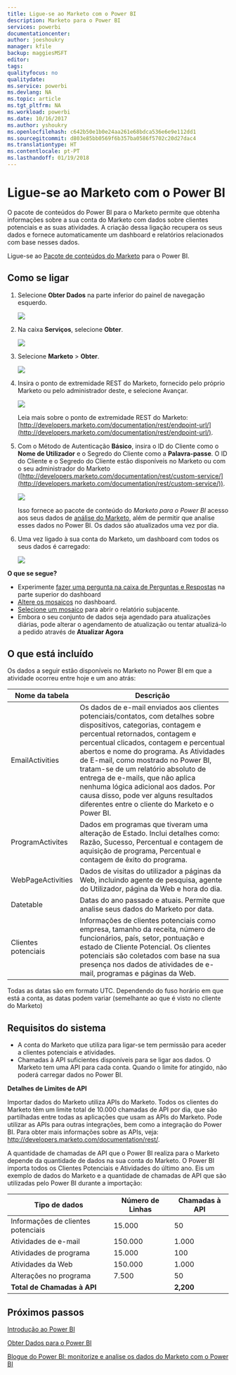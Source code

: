 ```yaml
---
title: Ligue-se ao Marketo com o Power BI
description: Marketo para o Power BI
services: powerbi
documentationcenter: 
author: joeshoukry
manager: kfile
backup: maggiesMSFT
editor: 
tags: 
qualityfocus: no
qualitydate: 
ms.service: powerbi
ms.devlang: NA
ms.topic: article
ms.tgt_pltfrm: NA
ms.workload: powerbi
ms.date: 10/16/2017
ms.author: yshoukry
ms.openlocfilehash: c642b50e1b0e24aa261e68bdca536e6e9e112dd1
ms.sourcegitcommit: d803e85bb0569f6b357ba0586f5702c20d27dac4
ms.translationtype: HT
ms.contentlocale: pt-PT
ms.lasthandoff: 01/19/2018
---
```

# <a name="connect-to-marketo-with-power-bi"></a>Ligue-se ao Marketo com o Power BI
O pacote de conteúdos do Power BI para o Marketo permite que obtenha informações sobre a sua conta do Marketo com dados sobre clientes potenciais e as suas atividades. A criação dessa ligação recupera os seus dados e fornece automaticamente um dashboard e relatórios relacionados com base nesses dados.

Ligue-se ao [Pacote de conteúdos do Marketo](https://app.powerbi.com/getdata/services/marketo) para o Power BI.

## <a name="how-to-connect"></a>Como se ligar
1. Selecione **Obter Dados** na parte inferior do painel de navegação esquerdo.
   
   ![](media/service-connect-to-marketo/pbi_getdata.png)
2. Na caixa **Serviços**, selecione **Obter**.
   
   ![](media/service-connect-to-marketo/pbi_getservices.png) 
3. Selecione **Marketo** \> **Obter**.
   
   ![](media/service-connect-to-marketo/marketo.png)
4. Insira o ponto de extremidade REST do Marketo, fornecido pelo próprio Marketo ou pelo administrador deste, e selecione Avançar.
   
   ![](media/service-connect-to-marketo/pbi_marketoconnect.png)
   
   Leia mais sobre o ponto de extremidade REST do Marketo: [http://developers.marketo.com/documentation/rest/endpoint-url/](http://developers.marketo.com/documentation/rest/endpoint-url/).
5. Com o Método de Autenticação **Básico**, insira o ID do Cliente como o **Nome de Utilizador** e o Segredo do Cliente como a **Palavra-passe**. O ID do Cliente e o Segredo do Cliente estão disponíveis no Marketo ou com o seu administrador do Marketo ([http://developers.marketo.com/documentation/rest/custom-service/](http://developers.marketo.com/documentation/rest/custom-service/)). 
   
   ![](media/service-connect-to-marketo/pbi_marketosignin.png)
   
   Isso fornece ao pacote de conteúdo do *Marketo para o Power BI* acesso aos seus dados de [análise do Marketo](https://powerbi.microsoft.com/integrations/marketo), além de permitir que analise esses dados no Power BI. Os dados são atualizados uma vez por dia.
6. Uma vez ligado à sua conta do Marketo, um dashboard com todos os seus dados é carregado:
   
   ![](media/service-connect-to-marketo/pbi_marketodash.png)

**O que se segue?**

* Experimente [fazer uma pergunta na caixa de Perguntas e Respostas](power-bi-q-and-a.md) na parte superior do dashboard
* [Altere os mosaicos](service-dashboard-edit-tile.md) no dashboard.
* [Selecione um mosaico](service-dashboard-tiles.md) para abrir o relatório subjacente.
* Embora o seu conjunto de dados seja agendado para atualizações diárias, pode alterar o agendamento de atualização ou tentar atualizá-lo a pedido através de **Atualizar Agora**

## <a name="whats-included"></a>O que está incluído
Os dados a seguir estão disponíveis no Marketo no Power BI em que a atividade ocorreu entre hoje e um ano atrás:

| Nome da tabela | Descrição |
| --- | --- |
| EmailActivities |Os dados de e-mail enviados aos clientes potenciais/contatos, com detalhes sobre dispositivos, categorias, contagem e percentual retornados, contagem e percentual clicados, contagem e percentual abertos e nome do programa. As Atividades de E-mail, como mostrado no Power BI, tratam-se de um relatório absoluto de entrega de e-mails, que não aplica nenhuma lógica adicional aos dados. Por causa disso, pode ver alguns resultados diferentes entre o cliente do Marketo e o Power BI. |
| ProgramActivites |Dados em programas que tiveram uma alteração de Estado. Inclui detalhes como: Razão, Sucesso, Percentual e contagem de aquisição de programa, Percentual e contagem de êxito do programa. |
| WebPageActivities |Dados de visitas do utilizador a páginas da Web, incluindo agente de pesquisa, agente do Utilizador, página da Web e hora do dia. |
| Datetable |Datas do ano passado e atuais.  Permite que analise seus dados do Marketo por data. |
| Clientes potenciais |Informações de clientes potenciais como empresa, tamanho da receita, número de funcionários, país, setor, pontuação e estado de Cliente Potencial. Os clientes potenciais são coletados com base na sua presença nos dados de atividades de e-mail, programas e páginas da Web. |

Todas as datas são em formato UTC. Dependendo do fuso horário em que está a conta, as datas podem variar (semelhante ao que é visto no cliente do Marketo)

## <a name="system-requirements"></a>Requisitos do sistema
* A conta do Marketo que utiliza para ligar-se tem permissão para aceder a clientes potenciais e atividades.
* Chamadas à API suficientes disponíveis para se ligar aos dados.  O Marketo tem uma API para cada conta.  Quando o limite for atingido, não poderá carregar dados no Power BI. 

**Detalhes de Limites de API**

Importar dados do Marketo utiliza APIs do Marketo. Todos os clientes do Marketo têm um limite total de 10.000 chamadas de API por dia, que são partilhadas entre todas as aplicações que usam as APIs do Marketo. Pode utilizar as APIs para outras integrações, bem como a integração do Power BI. Para obter mais informações sobre as APIs, veja: <http://developers.marketo.com/documentation/rest/>.

A quantidade de chamadas de API que o Power BI realiza para o Marketo depende da quantidade de dados na sua conta do Marketo. O Power BI importa todos os Clientes Potenciais e Atividades do último ano. Eis um exemplo de dados do Marketo e a quantidade de chamadas de API que são utilizadas pelo Power BI durante a importação:  

| Tipo de dados | Número de Linhas | Chamadas à API |
| --- | --- | --- |
| Informações de clientes potenciais |15.000 |50 |
| Atividades de e-mail |150.000 |1.000 |
| Atividades de programa |15.000 |100 |
| Atividades da Web |150.000 |1.000 |
| Alterações no programa |7.500 |50 |
| **Total de Chamadas à API** | |**2,200** |

## <a name="next-steps"></a>Próximos passos
[Introdução ao Power BI](service-get-started.md)

[Obter Dados para o Power BI](service-get-data.md)

[Blogue do Power BI: monitorize e analise os dados do Marketo com o Power BI](http://blogs.msdn.com/b/powerbi/archive/2015/03/19/monitor-and-analyze-your-marketo-data-with-power-bi.aspx)

